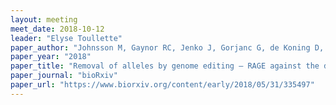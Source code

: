 ```yaml
---
layout: meeting
meet_date: 2018-10-12
leader: "Elyse Toullette"
paper_author: "Johnsson M, Gaynor RC, Jenko J, Gorjanc G, de Koning D, Hickey JM"
paper_year: "2018"
paper_title: "Removal of alleles by genome editing — RAGE against the deleterious load"
paper_journal: "bioRxiv"
paper_url: "https://www.biorxiv.org/content/early/2018/05/31/335497"
---
```

